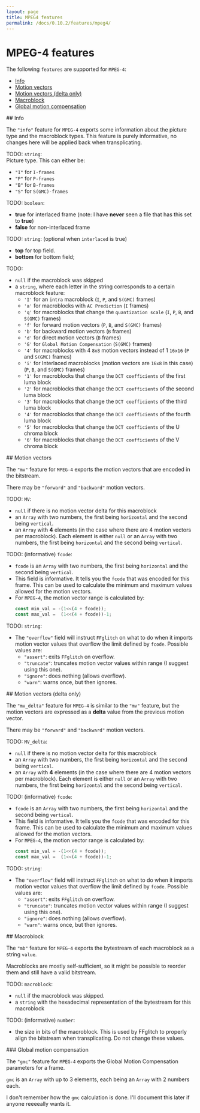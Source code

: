 ```yaml
---
layout: page
title: MPEG4 features
permalink: /docs/0.10.2/features/mpeg4/
---
```


# MPEG-4 features

The following `features` are supported for `MPEG-4`:
* [Info](#mpeg4-info)
* [Motion vectors](#mpeg4-mv)
* [Motion vectors (delta only)](#mpeg4-mv_delta)
* [Macroblock](#mpeg4-mb)
* [Global motion compensation](#mpeg4-gmc)

<!-------------------------------------------------------------------->
<div id="mpeg4-info"></div>
## Info

The `"info"` feature for `MPEG-4` exports some information about the
picture type and the macroblock types. This feature is purely
informative, no changes here will be applied back when transplicating.

<div id="mpeg4_info_desc"></div>
<div id="mpeg4_info_path"></div>

<span id="mpeg4_info_pict_type">TODO</span>: `string`:<br />
Picture type. This can either be:
* `"I"` for `I-frames`
* `"P"` for `P-frames`
* `"B"` for `B-frames`
* `"S"` for `S(GMC)-frames`

<span id="mpeg4_info_interlaced">TODO</span>: `boolean`:<br />
* **true** for interlaced frame
  (note: I have **never** seen a file that has this set to **true**)
* **false** for non-interlaced frame

<span id="mpeg4_info_field">TODO</span>: `string`: (optional when `interlaced` is true)<br />
* **top** for top field.
* **bottom** for bottom field;

<span id="mpeg4_info_mb_type">TODO</span>:
* `null` if the macroblock was skipped
* a `string`, where each letter in the string corresponds to a
  certain macroblock feature:
  * `'I'` for an `intra` macroblock (`I`, `P`, and `S(GMC)` frames)
  * `'a'` for macroblocks with `AC Prediction` (`I` frames)
  * `'q'` for macroblocks that change the `quantization scale` (`I`, `P`, `B`, and `S(GMC)` frames)
  * `'f'` for forward motion vectors (`P`, `B`, and `S(GMC)` frames)
  * `'b'` for backward motion vectors (`B` frames)
  * `'d'` for direct motion vectors (`B` frames)
  * `'G'` for `Global Motion Compensation` (`S(GMC)` frames)
  * `'4'` for macroblocks with 4 `8x8` motion vectors instead of 1 `16x16` (`P` and `S(GMC)` frames)
  * `'i'` for Interlaced macroblocks (motion vectors are `16x8` in this case) (`P`, `B`, and `S(GMC)` frames)
  * `'1'` for macroblocks that change the `DCT coefficients` of the first luma block
  * `'2'` for macroblocks that change the `DCT coefficients` of the second luma block
  * `'3'` for macroblocks that change the `DCT coefficients` of the third luma block
  * `'4'` for macroblocks that change the `DCT coefficients` of the fourth luma block
  * `'5'` for macroblocks that change the `DCT coefficients` of the U chroma block
  * `'6'` for macroblocks that change the `DCT coefficients` of the V chroma block

<!-------------------------------------------------------------------->
<div id="mpeg4-mv"></div>
## Motion vectors

The `"mv"` feature for `MPEG-4` exports the motion vectors that are
encoded in the bitstream.

There may be `"forward"` and `"backward"` motion vectors.

<div id="mpeg4_mv_desc"></div>
<div id="mpeg4_mv_path"></div>

<span id="mpeg4_mv_MV">TODO</span>: `MV`:<br />
* `null` if there is no motion vector delta for this macroblock
* an `Array` with two numbers, the first being `horizontal`
  and the second being `vertical`.
* an `Array` with **4** elements (in the case where there
  are 4 motion vectors per macroblock).
  Each element is either `null` or an `Array` with two numbers,
  the first being `horizontal` and the second being `vertical`.

<span id="mpeg4_mv_fcode">TODO</span>: (informative) `fcode`:<br />
* `fcode` is an `Array` with two numbers, the first being `horizontal`
  and the second being `vertical`.
* This field is informative. It tells you the `fcode` that was encoded
  for this frame. This can be used to calculate the minimum and maximum
  values allowed for the motion vectors.
* For `MPEG-4`, the motion vector range is calculated by:
  ```js
  const min_val = -(1<<(4 + fcode));
  const max_val =  (1<<(4 + fcode))-1;
  ```

<span id="mpeg4_mv_overflow">TODO</span>: `string`:<br />
* The `"overflow"` field will instruct `FFglitch` on what to do when
  it imports motion vector values that overflow the limit defined by
  `fcode`. Possible values are:
  * `"assert"`: exits `FFglitch` on overflow.
  * `"truncate"`: truncates motion vector values within range (I suggest using this one).
  * `"ignore"`: does nothing (allows overflow).
  * `"warn"`: warns once, but then ignores.

<!-------------------------------------------------------------------->
<div id="mpeg4-mv_delta"></div>
## Motion vectors (delta only)

The `"mv_delta"` feature for `MPEG-4` is similar to the `"mv"` feature,
but the motion vectors are expressed as a **delta** value from the
previous motion vector.

There may be `"forward"` and `"backward"` motion vectors.

<div id="mpeg4_mv_delta_desc"></div>
<div id="mpeg4_mv_delta_path"></div>

<span id="mpeg4_mv_delta_MV_delta">TODO</span>: `MV_delta`:<br />
* `null` if there is no motion vector delta for this macroblock
* an `Array` with two numbers, the first being `horizontal`
  and the second being `vertical`.
* an `Array` with **4** elements (in the case where there
  are 4 motion vectors per macroblock).
  Each element is either `null` or an `Array` with two numbers,
  the first being `horizontal` and the second being `vertical`.

<span id="mpeg4_mv_delta_fcode">TODO</span>: (informative) `fcode`:<br />
* `fcode` is an `Array` with two numbers, the first being `horizontal`
  and the second being `vertical`.
* This field is informative. It tells you the `fcode` that was encoded
  for this frame. This can be used to calculate the minimum and maximum
  values allowed for the motion vectors.
* For `MPEG-4`, the motion vector range is calculated by:
  ```js
  const min_val = -(1<<(4 + fcode));
  const max_val =  (1<<(4 + fcode))-1;
  ```

<span id="mpeg4_mv_delta_overflow">TODO</span>: `string`:<br />
* The `"overflow"` field will instruct `FFglitch` on what to do when
  it imports motion vector values that overflow the limit defined by
  `fcode`. Possible values are:
  * `"assert"`: exits `FFglitch` on overflow.
  * `"truncate"`: truncates motion vector values within range (I suggest using this one).
  * `"ignore"`: does nothing (allows overflow).
  * `"warn"`: warns once, but then ignores.

<!-------------------------------------------------------------------->
<div id="mpeg4-mb"></div>
## Macroblock

The `"mb"` feature for `MPEG-4` exports the bytestream of each
macroblock as a string `value`.

Macroblocks are mostly self-sufficient, so it might be possible to
reorder them and still have a valid bitstream.

<div id="mpeg4_mb_desc"></div>
<div id="mpeg4_mb_path"></div>

<span id="mpeg4_mb_macroblock">TODO</span>: `macroblock`:<br />
* `null` if the macroblock was skipped.
* a `string` with the hexadecimal representation of the bytestream
  for this macroblock

<span id="mpeg4_mb_size">TODO</span>: (informative) `number`:<br />
* the size in bits of the macroblock.
  This is used by FFglitch to properly align the bitstream when
  transplicating. Do not change these values.

<!-------------------------------------------------------------------->
<div id="mpeg4-gmc"></div>
### Global motion compensation

The `"gmc"` feature for `MPEG-4` exports the Global Motion Compensation
parameters for a frame.

`gmc` is an `Array` with up to 3 elements, each being an `Array` with 2
numbers each.

I don't remember how the `gmc` calculation is done.
I'll document this later if anyone reeeeally wants it.

<!--TODO improve-->
<!--
     21           "gmc":[
     22             [ 0, 0 ],
     23             [ 0, -1 ],
     24             [ 0, 0 ]
     25           ]
-->

<!-------------------------------------------------------------------->
<script type="module" src="../mpeg4.js"></script>
